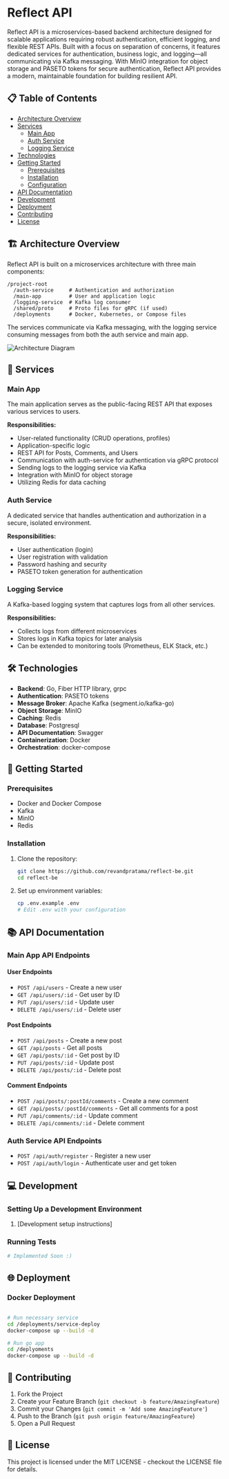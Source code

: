 # Reflect API

Reflect API is a microservices-based backend architecture designed for scalable applications requiring robust authentication, efficient logging, and flexible REST APIs. Built with a focus on separation of concerns, it features dedicated services for authentication, business logic, and logging—all communicating via Kafka messaging. With MinIO integration for object storage and PASETO tokens for secure authentication, Reflect API provides a modern, maintainable foundation for building resilient API.

## 📋 Table of Contents

- [Architecture Overview](#architecture-overview)
- [Services](#services)
  - [Main App](#main-app)
  - [Auth Service](#auth-service)
  - [Logging Service](#logging-service)
- [Technologies](#technologies)
- [Getting Started](#getting-started)
  - [Prerequisites](#prerequisites)
  - [Installation](#installation)
  - [Configuration](#configuration)
- [API Documentation](#api-documentation)
- [Development](#development)
- [Deployment](#deployment)
- [Contributing](#contributing)
- [License](#license)

## 🏗️ Architecture Overview

Reflect API is built on a microservices architecture with three main components:

```
/project-root
  /auth-service     # Authentication and authorization
  /main-app         # User and application logic
  /logging-service  # Kafka log consumer
  /shared/proto     # Proto files for gRPC (if used)
  /deployments      # Docker, Kubernetes, or Compose files
```

The services communicate via Kafka messaging, with the logging service consuming messages from both the auth service and main app.

![Architecture Diagram](https://i.imgur.com/VVHg8Mv.png)

## 🔌 Services

### Main App

The main application serves as the public-facing REST API that exposes various services to users.

**Responsibilities:**
- User-related functionality (CRUD operations, profiles)
- Application-specific logic
- REST API for Posts, Comments, and Users
- Communication with auth-service for authentication via gRPC protocol
- Sending logs to the logging service via Kafka
- Integration with MinIO for object storage
- Utilizing Redis for data caching

### Auth Service

A dedicated service that handles authentication and authorization in a secure, isolated environment.

**Responsibilities:**
- User authentication (login)
- User registration with validation
- Password hashing and security
- PASETO token generation for authentication

### Logging Service

A Kafka-based logging system that captures logs from all other services.

**Responsibilities:**
- Collects logs from different microservices
- Stores logs in Kafka topics for later analysis
- Can be extended to monitoring tools (Prometheus, ELK Stack, etc.)

## 🛠️ Technologies

- **Backend**: Go, Fiber HTTP library, grpc
- **Authentication**: PASETO tokens
- **Message Broker**: Apache Kafka (segment.io/kafka-go)
- **Object Storage**: MinIO
- **Caching**: Redis
- **Database**: Postgresql
- **API Documentation**: Swagger
- **Containerization**: Docker
- **Orchestration**: docker-compose

## 🚀 Getting Started

### Prerequisites

- Docker and Docker Compose
- Kafka
- MinIO
- Redis

### Installation

1. Clone the repository:
   ```bash
   git clone https://github.com/revandpratama/reflect-be.git
   cd reflect-be
   ```

2. Set up environment variables:
   ```bash
   cp .env.example .env
   # Edit .env with your configuration
   ```


## 📚 API Documentation

### Main App API Endpoints

#### User Endpoints
- `POST /api/users` - Create a new user
- `GET /api/users/:id` - Get user by ID
- `PUT /api/users/:id` - Update user
- `DELETE /api/users/:id` - Delete user

#### Post Endpoints
- `POST /api/posts` - Create a new post
- `GET /api/posts` - Get all posts
- `GET /api/posts/:id` - Get post by ID
- `PUT /api/posts/:id` - Update post
- `DELETE /api/posts/:id` - Delete post

#### Comment Endpoints
- `POST /api/posts/:postId/comments` - Create a new comment
- `GET /api/posts/:postId/comments` - Get all comments for a post
- `PUT /api/comments/:id` - Update comment
- `DELETE /api/comments/:id` - Delete comment

### Auth Service API Endpoints

- `POST /api/auth/register` - Register a new user
- `POST /api/auth/login` - Authenticate user and get token

## 💻 Development

### Setting Up a Development Environment

1. [Development setup instructions]

### Running Tests

```bash
# Implemented Soon :)
```

## 🌐 Deployment

### Docker Deployment

```bash

# Run necessary service
cd /deployments/service-deploy
docker-compose up --build -d

# Run go app
cd /deplyoments
docker-compose up --build -d

```

## 🤝 Contributing

1. Fork the Project
2. Create your Feature Branch (`git checkout -b feature/AmazingFeature`)
3. Commit your Changes (`git commit -m 'Add some AmazingFeature'`)
4. Push to the Branch (`git push origin feature/AmazingFeature`)
5. Open a Pull Request

## 📄 License

This project is licensed under the MIT LICENSE - checkout the LICENSE file for details.
